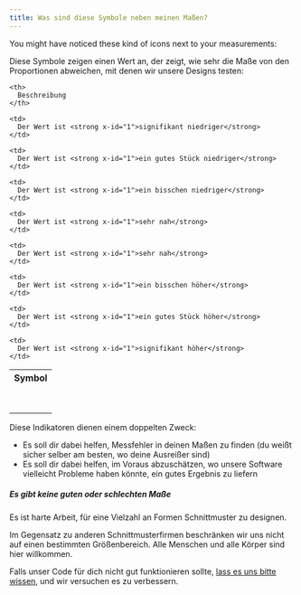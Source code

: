 ```yaml
---
title: Was sind diese Symbole neben meinen Maßen?
---
```


You might have noticed these kind of icons next to your measurements: <Gauge val={0} theme='light' />

Diese Symbole zeigen einen Wert an, der zeigt, wie sehr die Maße von den Proportionen abweichen, mit denen wir unsere Designs testen:

<table spaces-before="0">
  <tr>
    <th>
      Symbol
    </th>

    <th>
      Beschreibung
    </th>

  </tr>

  <tr>
    <td>
      <Gauge val={-6} theme='light' />
    </td>

    <td>
      Der Wert ist <strong x-id="1">signifikant niedriger</strong>
    </td>

  </tr>

  <tr>
    <td>
      <Gauge val={-4} theme='light' />
    </td>

    <td>
      Der Wert ist <strong x-id="1">ein gutes Stück niedriger</strong>
    </td>

  </tr>

  <tr>
    <td>
      <Gauge val={-2} theme='light' />
    </td>

    <td>
      Der Wert ist <strong x-id="1">ein bisschen niedriger</strong>
    </td>

  </tr>

  <tr>
    <td>
      <Gauge val={-1} theme='light' />
    </td>

    <td>
      Der Wert ist <strong x-id="1">sehr nah</strong>
    </td>

  </tr>

  <tr>
    <td>
      <Gauge val={1} theme='light' />
    </td>

    <td>
      Der Wert ist <strong x-id="1">sehr nah</strong>
    </td>

  </tr>

  <tr>
    <td>
      <Gauge val={2} theme='light' />
    </td>

    <td>
      Der Wert ist <strong x-id="1">ein bisschen höher</strong>
    </td>

  </tr>

  <tr>
    <td>
      <Gauge val={4} theme='light' />
    </td>

    <td>
      Der Wert ist <strong x-id="1">ein gutes Stück höher</strong>
    </td>

  </tr>

  <tr>
    <td>
      <Gauge val={6} theme='light' />
    </td>

    <td>
      Der Wert ist <strong x-id="1">signifikant höher</strong>
    </td>

  </tr>
</table>

Diese Indikatoren dienen einem doppelten Zweck:

- Es soll dir dabei helfen, Messfehler in deinen Maßen zu finden (du weißt sicher selber am besten, wo deine Ausreißer sind)
- Es soll dir dabei helfen, im Voraus abzuschätzen, wo unsere Software vielleicht Probleme haben könnte, ein gutes Ergebnis zu liefern

<Note>

##### Es gibt keine guten oder schlechten Maße

Es ist harte Arbeit, für eine Vielzahl an Formen Schnittmuster zu designen.

Im Gegensatz zu anderen Schnittmusterfirmen beschränken wir uns nicht auf einen bestimmten Größenbereich.
Alle Menschen und alle Körper sind hier willkommen.

Falls unser Code für dich nicht gut funktionieren sollte, [lass es uns bitte wissen](https://discord.freesewing.org/), und wir versuchen es zu verbessern.

</Note>
